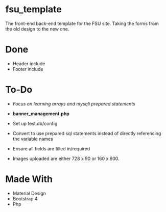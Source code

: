 # fsu_template
The front-end back-end template for the FSU site. Taking the forms from the old design to the new one. 


# Done
* Header include
* Footer include


# To-Do 

* *Focus on learning arrays and mysqli prepared statements*

* **banner_management.php**
* Set up test db/config
* Convert to use prepared sql statements instead of directly referencing the variable names
* Ensure all fields are filled in/required 
* Images uploaded are either 728 x 90 or 160 x 600.


# Made With
* Material Design
* Bootstrap 4
* Php
